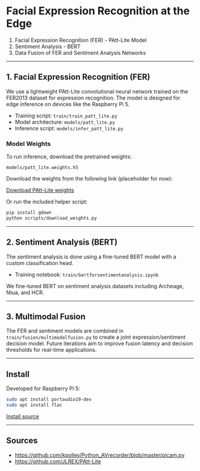 # Facial Expression Recognition at the Edge

1. Facial Expression Recognition (FER) - PAtt-Lite Model
2. Sentiment Analysis - BERT
3. Data Fusion of FER and Sentiment Analysis Networks

---

## 1. Facial Expression Recognition (FER)

We use a lightweight PAtt-Lite convolutional neural network trained on the FER2013 dataset for expression recognition. The model is designed for edge inference on devices like the Raspberry Pi 5.

- Training script: `train/train_patt_lite.py`
- Model architecture: `models/patt_lite.py`
- Inference script: `models/infer_patt_lite.py`

### Model Weights

To run inference, download the pretrained weights:

```
models/patt_lite.weights.h5
```

Download the weights from the following link (placeholder for now):

[Download PAtt-Lite weights](https://drive.google.com/uc?id=YOUR_FILE_ID)

Or run the included helper script:

```bash
pip install gdown
python scripts/download_weights.py
```

---

## 2. Sentiment Analysis (BERT)

The sentiment analysis is done using a fine-tuned BERT model with a custom classification head.

- Training notebook: `train/bertforsentimentanalysis.ipynb`

We fine-tuned BERT on sentiment analysis datasets including Archeage, Ntua, and HCR.

---

## 3. Multimodal Fusion

The FER and sentiment models are combined in `train/fusion/multimodalfusion.py` to create a joint expression/sentiment decision model. Future iterations aim to improve fusion latency and decision thresholds for real-time applications.

---

## Install

Developed for Raspberry Pi 5:

```bash
sudo apt install portaudio19-dev
sudo apt install flac
```

[Install source](https://raspberrypi.stackexchange.com/questions/84666/problem-on-installing-pyaudio-on-raspberry-pi)

---

## Sources

* https://github.com/kpolley/Python_AVrecorder/blob/master/picam.py
* https://github.com/JLREX/PAtt-Lite
